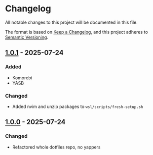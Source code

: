 # Changelog

All notable changes to this project will be documented in this file.

The format is based on [Keep a Changelog](https://keepachangelog.com/en/1.1.0/),
and this project adheres to [Semantic Versioning](https://semver.org/spec/v2.0.0.html).

## [1.0.1] - 2025-07-24

### Added
- Komorebi
- YASB

### Changed
- Added nvim and unzip packages to `wsl/scripts/fresh-setup.sh`

## [1.0.0] - 2025-07-24

### Changed
- Refactored whole dotfiles repo, no yappers

[1.0.1]: https://github.com/AH134/dotfiles/compare/v1.0.0...v1.0.1
[1.0.0]: https://github.com/AH134/dotfiles/releases/tag/v1.0.0